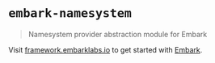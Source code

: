 # `embark-namesystem`

> Namesystem provider abstraction module for Embark

Visit [framework.embarklabs.io](https://framework.embarklabs.io/) to get started with
[Embark](https://github.com/embarklabs/embark).

